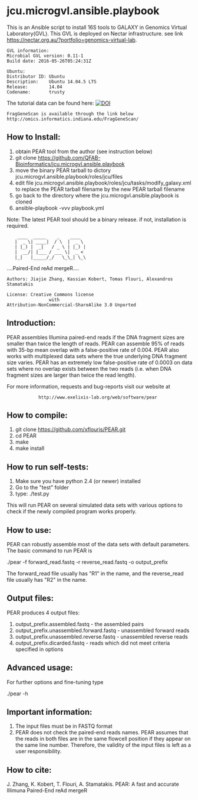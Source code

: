 # jcu.microgvl.ansible.playbook

This is an Ansible script to install 16S tools to GALAXY in Genomics Virtual Laboratory(GVL). This GVL is deployed on Nectar infrastructure. see link https://nectar.org.au/?portfolio=genomics-virtual-lab.

```
GVL information:
Microbial GVL version: 0.11-1
Build date: 2016-05-26T05:24:31Z
```

```
Ubuntu:
Distributor ID: Ubuntu
Description:    Ubuntu 14.04.5 LTS
Release:        14.04
Codename:       trusty
```

The tutorial data can be found here:  [![DOI](https://zenodo.org/badge/DOI/10.5281/zenodo.800651.svg)](https://doi.org/10.5281/zenodo.800651)

```
FragGeneScan is available through the link below
http://omics.informatics.indiana.edu/FragGeneScan/
```

How to Install:
---------------
1. obtain PEAR tool from the author (see instruction below)
2. git clone https://github.com/QFAB-Bioinformatics/jcu.microgvl.ansible.playbook
3. move the binary PEAR tarball to dictory jcu.microgvl.ansible.playbook/roles/jcu/files
4. edit file jcu.microgvl.ansible.playbook/roles/jcu/tasks/modify_galaxy.xml to replace the PEAR tarball filename by the new PEAR tarball filename
5. go back to the directory where the jcu.microgvl.ansible.playbook is cloned
6. ansible-playbook -vvv playbook.yml

Note: The latest PEAR tool should be a binary release. if not, installation is required.

```
    ____  _____    _    ____
   |  _ \| ____|  / \  |  _ \
   | |_) |  _|   / _ \ | |_) |
   |  __/| |___ / ___ \|  _ <
   |_|   |_____/_/   \_\_| \_\

```


....Paired-End reAd mergeR....

```
Authors: Jiajie Zhang, Kassian Kobert, Tomas Flouri, Alexandros Stamatakis

License: Creative Commons license
                with
Attribution-NonCommercial-ShareAlike 3.0 Unported
```
Introduction:
-------------
PEAR  assembles  Illumina paired-end reads if the DNA fragment sizes are smaller
than  twice  the length of reads. PEAR can assemble 95% of reads with 35-bp mean
overlap  with  a  false-positive rate of 0.004. PEAR also works with multiplexed
data  sets  where  the  true  underlying  DNA  fragment size varies. PEAR has an
extremely low false-positive rate of 0.0003 on data sets where no overlap exists
between  the  two  reads (i.e. when DNA fragment sizes are larger than twice the
read length).

For more information, requests and bug-reports visit our website at 

                http://www.exelixis-lab.org/web/software/pear

How to compile:
---------------
1. git clone https://github.com/xflouris/PEAR.git
2. cd PEAR
3. make
4. make install

How to run self-tests:
----------------------
1. Make sure you have python 2.4 (or newer) installed
2. Go to the "test" folder
3. type: ./test.py

This  will run PEAR on several simulated data sets with various options to check
if the newly compiled program works properly.

How to use:
-----------
PEAR  can  robustly  assemble most of the data sets with default parameters. The
basic command to run PEAR is

  ./pear -f forward_read.fastq -r reverse_read.fastq -o output_prefix

The forward_read file usually has "R1" in the name, and the reverse_read
file usually has "R2" in the name.

Output files:
-------------
PEAR produces 4 output files:

1. output_prefix.assembled.fastq - the assembled pairs
2. output_prefix.unassembled.forward.fastq - unassembled forward reads
3. output_prefix.unassembled.reverse.fastq - unassembled reverse reads
4. output_prefix.dicarded.fastq  - reads which did not meet criteria specified in options

Advanced usage:
---------------

For further options and fine-tuning type
  
  ./pear -h  

Important information:
----------------------
1. The input files must be in FASTQ format
2. PEAR  does not check the paired-end reads names. PEAR assumes that the reads
in  both files are in the same flowcell position if they appear on the same line
number.  Therefore,  the  validity  of  the  input  files  is  left  as  a  user
responsibility.

How to cite:
------------
J. Zhang, K. Kobert, T. Flouri, A. Stamatakis. PEAR: A fast and accurate Illimuna Paired-End reAd mergeR
